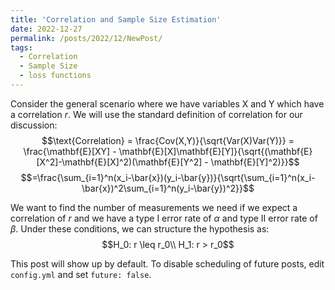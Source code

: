 ```yaml
---
title: 'Correlation and Sample Size Estimation'
date: 2022-12-27
permalink: /posts/2022/12/NewPost/
tags:
  - Correlation
  - Sample Size
  - loss functions
---
```


Consider the general scenario where we have variables X and Y which have a correlation $r$. We will use the standard definition of correlation for our discussion:
$$\text{Correlation} = \frac{Cov(X,Y)}{\sqrt{Var(X)Var(Y)}} = \frac{\mathbf{E}[XY] - \mathbf{E}[X]\mathbf{E}[Y]}{\sqrt{(\mathbf{E}[X^2]-\mathbf{E}[X]^2)(\mathbf{E}[Y^2] - \mathbf{E}[Y]^2)}}$$
$$=\frac{\sum_{i=1}^n(x_i-\bar{x})(y_i-\bar{y})}{\sqrt{\sum_{i=1}^n(x_i-\bar{x})^2\sum_{i=1}^n(y_i-\bar{y})^2}}$$

We want to find the number of measurements we need if we expect a correlation of $r$ and we have a type I error rate of $\alpha$ and type II error rate of $\beta$. Under these conditions, we can structure the hypothesis as:
$$H_0: r \leq r_0\\
H_1: r > r_0$$





This post will show up by default. To disable scheduling of future posts, edit `config.yml` and set `future: false`. 
